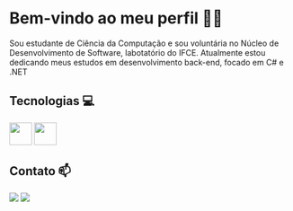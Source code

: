 # Bem-vindo ao meu perfil 👋😄 
<p> 
  Sou estudante de Ciência da Computação e sou voluntária no Núcleo de Desenvolvimento de Software, labotatório do IFCE. Atualmente estou dedicando meus estudos em desenvolvimento back-end, focado em C# e .NET
</p>

## Tecnologias 💻
<div>
  <img loading="lazy" src="https://cdn.jsdelivr.net/gh/devicons/devicon@latest/icons/csharp/csharp-original.svg" width="40" height="40">
  <img loading="lazy" src="https://cdn.jsdelivr.net/gh/devicons/devicon@latest/icons/dotnetcore/dotnetcore-original.svg" width="40" height="40"> 
</div>

## Contato 📫
<p align="left">
<div>
<a href = "mailto:leandracou123@gmail.com"><img loading="lazy" src="https://img.shields.io/badge/Gmail-D14836?style=for-the-badge&logo=gmail&logoColor=white" target="_blank"></a>
<a href="https://www.linkedin.com/in/leandra-coutinho-3375a61b8/" target="_blank"><img loading="lazy" src="https://img.shields.io/badge/-LinkedIn-%230077B5?style=for-the-badge&logo=linkedin&logoColor=white" target="_blank"></a>   
</div>
</p>

